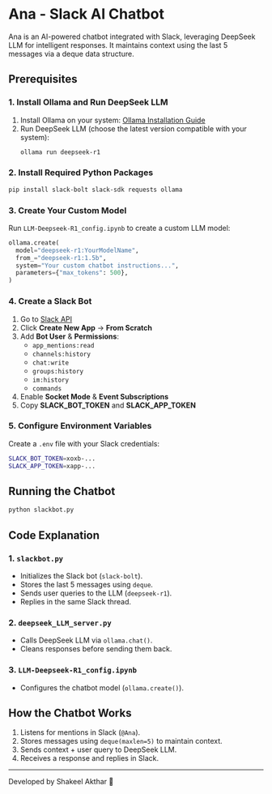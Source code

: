 # Ana - Slack AI Chatbot

Ana is an AI-powered chatbot integrated with Slack, leveraging DeepSeek LLM for intelligent responses. It maintains context using the last 5 messages via a deque data structure.

## Prerequisites

### 1. Install Ollama and Run DeepSeek LLM

1. Install Ollama on your system: [Ollama Installation Guide](https://ollama.ai/)
2. Run DeepSeek LLM (choose the latest version compatible with your system):
   ```sh
   ollama run deepseek-r1
   ```

### 2. Install Required Python Packages

```sh
pip install slack-bolt slack-sdk requests ollama
```

### 3. Create Your Custom Model

Run `LLM-Deepseek-R1_config.ipynb` to create a custom LLM model:
```python
ollama.create(
  model="deepseek-r1:YourModelName",
  from_="deepseek-r1:1.5b",
  system="Your custom chatbot instructions...",
  parameters={"max_tokens": 500},
)
```

### 4. Create a Slack Bot

1. Go to [Slack API](https://api.slack.com/apps)
2. Click **Create New App** → **From Scratch**
3. Add **Bot User** & **Permissions**:
   - `app_mentions:read`
   - `channels:history`
   - `chat:write`
   - `groups:history`
   - `im:history`
   - `commands`
4. Enable **Socket Mode** & **Event Subscriptions**
5. Copy **SLACK_BOT_TOKEN** and **SLACK_APP_TOKEN**

### 5. Configure Environment Variables

Create a `.env` file with your Slack credentials:
```sh
SLACK_BOT_TOKEN=xoxb-...
SLACK_APP_TOKEN=xapp-...
```

## Running the Chatbot

```sh
python slackbot.py
```

## Code Explanation

### **1. `slackbot.py`**
- Initializes the Slack bot (`slack-bolt`).
- Stores the last 5 messages using `deque`.
- Sends user queries to the LLM (`deepseek-r1`).
- Replies in the same Slack thread.

### **2. `deepseek_LLM_server.py`**
- Calls DeepSeek LLM via `ollama.chat()`.
- Cleans responses before sending them back.

### **3. `LLM-Deepseek-R1_config.ipynb`**
- Configures the chatbot model (`ollama.create()`).

## How the Chatbot Works

1. Listens for mentions in Slack (`@Ana`).
2. Stores messages using `deque(maxlen=5)` to maintain context.
3. Sends context + user query to DeepSeek LLM.
4. Receives a response and replies in Slack.


---

Developed by Shakeel Akthar 🚀
